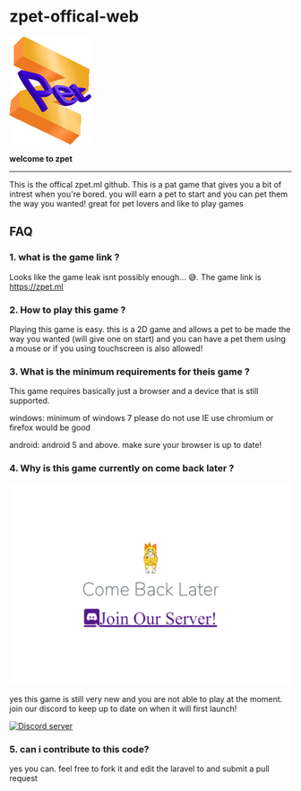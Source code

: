 # zpet-offical-web
![Image of zpet](/images/discord.png)

**welcome to zpet**
<hr>
This is the offical zpet.ml github. This is a pat game that gives you a bit of intrest when you're bored. you will earn a pet to start and you can pet them the way you wanted! great for pet lovers and like to play games

## FAQ
### 1. what is the game link ?
Looks like the game leak isnt possibly enough... 😅. The game link is https://zpet.ml

### 2. How to play this game ?
Playing this game is easy. this is a 2D game and allows a pet to be made the way you wanted (will give one on start) and you can have a pet them using a mouse or if you using touchscreen is also allowed!

### 3. What is the minimum requirements for theis game ?
This game requires basically just a browser and a device that is still supported.

windows: minimum of windows 7 please do not use IE use chromium or firefox would be good

android: android 5 and above. make sure your browser is up to date!

### 4. Why is this game currently on come back later ?
![Image of web](/images/BFp1u.png)

yes this game is still very new and you are not able to play at the moment. join our discord to keep up to date on when it will first launch!

[![Discord server](https://discordapp.com/api/guilds/700292646186516530/embed.png?style=banner4)](https://discord.gg/700292646186516530)

### 5. can i contribute to this code?
yes you can. feel free to fork it and edit the laravel to and submit a pull request


